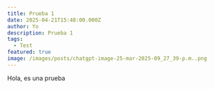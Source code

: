```yaml
---
title: Prueba 1
date: 2025-04-21T15:48:00.000Z
author: Yo
description: Prueba 1
tags:
  - Test
featured: true
image: /images/posts/chatgpt-image-25-mar-2025-09_27_39-p.m..png
---
```

Hola, es una prueba
